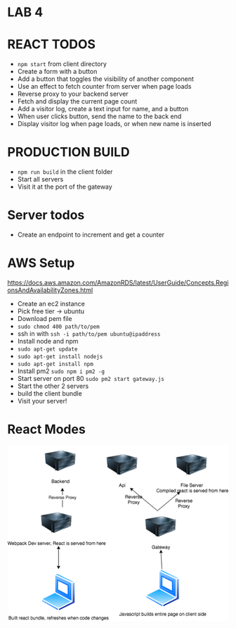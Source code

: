 # LAB 4
# REACT TODOS
- `npm start` from client directory 
- Create a form with a button
- Add a button that toggles the visibility of another component
- Use an effect to fetch counter from server when page loads
- Reverse proxy to your backend server
- Fetch and display the current page count
- Add a visitor log, create a text input for name, and a button
- When user clicks button, send the name to the back end
- Display visitor log when page loads, or when new name is inserted

# PRODUCTION BUILD
- `npm run build` in the client folder
- Start all servers
- Visit it at the port of the gateway

# Server todos
- Create an endpoint to increment and get a counter

# AWS Setup
https://docs.aws.amazon.com/AmazonRDS/latest/UserGuide/Concepts.RegionsAndAvailabilityZones.html

- Create an ec2 instance
- Pick free tier -> ubuntu
- Download pem file
- `sudo chmod 400 path/to/pem`
- ssh in with `ssh -i path/to/pem ubuntu@ipaddress`
- Install node and npm
- `sudo apt-get update`
- `sudo apt-get install nodejs`
- `sudo apt-get install npm`
- Install pm2 `sudo npm i pm2 -g`
- Start server on port 80 `sudo pm2 start gateway.js` 
- Start the other 2 servers
- build the client bundle
- Visit your server!

# React Modes
![proxy](ReactProxies.png)